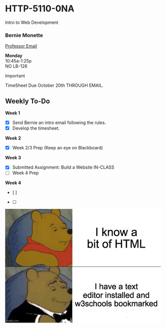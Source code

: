 # HTTP-5110-0NA

Intro to Web Development

### Bernie Monette

[Professor Email](mailto:bernie.monette@humber.ca)

**Monday**  
10:45a-1:25p  
NO LB-126

> [!Important]
> TimeSheet Due October 20th THROUGH EMAIL.

## Weekly To-Do

**Week 1**
- [x] Send Bernie an intro email following the rules.
- [x] Develop the timesheet.

**Week 2**
- [x] Week 2/3 Prep (Keep an eye on Blackboard)

**Week 3**
- [x] Submitted Assignment: Build a Website IN-CLASS
- [ ] Week 4 Prep

**Week 4**
- [ ] 
- [ ] 


![Intro Meme](_readme/winniehtml.jpg)